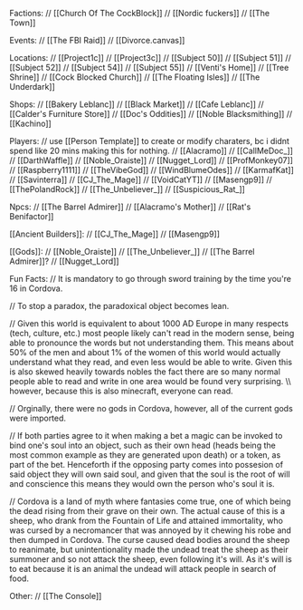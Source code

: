 Factions:
 // [[Church Of The CockBlock]]
 // [[Nordic fuckers]]
 // [[The Town]]

Events:
 // [[The FBI Raid]]
 // [[Divorce.canvas]]

Locations:
 // [[Project1c]]
 // [[Project3c]]
 // [[Subject 50]]
 // [[Subject 51]]
 // [[Subject 52]]
 // [[Subject 54]]
 // [[Subject 55]]
 // [[Venti's Home]]
 // [[Tree Shrine]]
 // [[Cock Blocked Church]]
 // [[The Floating Isles]]
 // [[The Underdark]]

Shops:
 // [[Bakery Leblanc]]
 // [[Black Market]]
 // [[Cafe Leblanc]]
 // [[Calder's Furniture Store]]
 // [[Doc's Oddities]]
 // [[Noble Blacksmithing]]
 // [[Kachino]]

Players: 
 // use [[Person Template]] to create or modify charaters, bc i didnt spend like 20 mins making this for nothing.
 // [[Alacramo]]
 // [[CallMeDoc_]]
 // [[DarthWaffle]]
 // [[Noble_Oraiste]]
 // [[Nugget_Lord]]
 // [[ProfMonkey07]]
 // [[Raspberry1111]]
 // [[TheVibeGod]]
 // [[WindBlumeOdes]]
 // [[KarmafKat]]
 // [[Savinterra]]
 // [[CJ_The_Mage]]
 // [[VoidCatYT]]
 // [[Masengp9]]
 // [[ThePolandRock]]
 // [[The_Unbeliever_]]
 // [[Suspicious_Rat_]]

Npcs:
 // [[The Barrel Admirer]]
 // [[Alacramo's Mother]]
 // [[Rat's Benifactor]]

[[Ancient Builders]]:
// [[CJ_The_Mage]]
// [[Masengp9]]

[[Gods]]:
 // [[Noble_Oraiste]]
 // [[The_Unbeliever_]]
 // [[The Barrel Admirer]]?
 // [[Nugget_Lord]]

Fun Facts:
 // It is mandatory to go through sword training by the time you're 16 in Cordova.
 
 // To stop a paradox, the paradoxical object becomes lean.
 
 // Given this world is equivalent to about 1000 AD Europe in many respects (tech, culture, etc.) most people likely can't read in the modern sense, being able to pronounce the words but not understanding them. This means about 50% of the men and about 1% of the women of this world would actually understand what they read, and even less would be able to write. Given this is also skewed heavily towards nobles the fact there are so many normal people able to read and write in one area would be found very surprising. 
   \\\ however, because this is also minecraft, everyone can read.
   
 // Orginally, there were no gods in Cordova, however, all of the current gods were imported.
 
 // If both parties agree to it when making a bet a magic can be invoked to bind one's soul into an object, such as their own head (heads being the most common example as they are generated upon death) or a token, as part of the bet. Henceforth if the opposing party comes into possesion of said object they will own said soul, and given that the soul is the root of will and conscience this means they would own the person who's soul it is.

 // Cordova is a land of myth where fantasies come true, one of which being the dead rising from their grave on their own. The actual cause of this is a sheep, who drank from the Fountain of Life and attained immortality, who was cursed by a necromancer that was annoyed by it chewing his robe and then dumped in Cordova. The curse caused dead bodies around the sheep to reanimate, but unintentionality made the undead treat the sheep as their summoner and so not attack the sheep, even following it's will. As it's will is to eat because it is an animal the undead will attack people in search of food.


Other:
// [[The Console]]